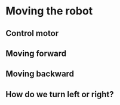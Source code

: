 # Moving the robot

## Control motor

## Moving forward

## Moving backward

## How do we turn left or right?